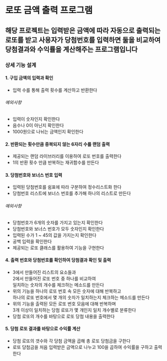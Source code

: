 # 로또 금액 출력 프로그램
<h2>해당 프로젝트는 입력받은 금액에 따라  
자동으로 출력되는 로또를 받고  
사용자가 당첨번호를 입력하면 둘을 비교하여  
당첨결과와 수익률을 계산해주는 프로그램입니다

### 상세 기능 설계  
#### 1. 구입 금액의 입력과 확인
+ 입력 수를 통해 출력 횟수를 계산하고 반환한다
###### 예외사항  
+ 입력이 숫자인지 확인한다  
+ 음수나 0이 아닌지 확인한다  
+ 1000원으로 나뉘는 금액인지 확인한다

#### 2. 반환되는 횟수만큼 중복되지 않는 6자리 수를 랜덤 출력
+ 제공되는 랜덤 라이브러리를 이용하여 로또 번호를 출력한다  
+ 1의 반환 횟수 만큼 반복하는 재귀함수를 만든다

#### 3. 당첨번호와 보너스 번호 입력
+ 입력된 당첨번호를 쉼표에 따라 구분하여 정수리스트화 한다
+ 당첨번호 리스트에 보너스 번호를 추가해 하나의 리스트로 만든다
###### 예외사항
+ 당첨번호가 6개의 숫자를 가지고 있는지 확인한다
+ 당첨번호와 보너스 번호가 모두 숫자인지 확인한다
+ 입력된 수가 1 ~ 45의 값을 가지는지 확인한다
+ 공백 입력을 확인한다
+ 제공되는 로또 클래스를 활용하여 기능을 구현한다

#### 4. 출력 번호와 당첨번호를 확인하여 당첨결과 확인 및 출력
+ 3에서 만들어진 리스트의 요소들과<br>
  2에서 만들어진 로또 번호 중 하나를 비교하여<br>
  일치하는 숫자의 개수를 체크하는 메소드를 만든다
+ 위의 기능을 하나의 로또 번호 속 모든 숫자에 대해 반복하고<br>
  하나의 로또 번호에서 몇 개의 숫자가 일치하는지 체크하는 메소드를 만든다
+ 위의 기능을 출력된 모든 로또 번호 모음에 대해 반복하며<br>
  3개 이상이 일치하는 당첨 로또가 몇 개인지 일치 개수별로 분류한다
+ 당첨 로또의 개수를 바탕으로 로또 당첨 내용을 출력한다

#### 5. 당첨 로또 결과를 바탕으로 수익률 계산
+ 당첨 로또의 갯수와 각 당첨 금액을 곱해 총 로또 당첨금을 구한다
+ 로또 당첨금을 처음 입력받은 금액으로 나누고 100을 곱하여 수익률을 구하고 출력한다

